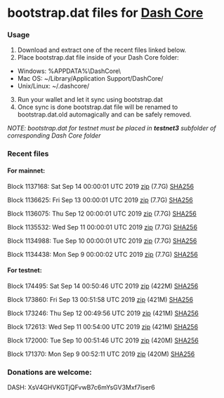 # bootstrap.dat files for [Dash Core](https://www.dash.org)

### Usage

1. Download and extract one of the recent files linked below.
2. Place bootstrap.dat file inside of your Dash Core folder:
 - Windows: %APPDATA%\DashCore\
 - Mac OS: ~/Library/Application Support/DashCore/
 - Unix/Linux: ~/.dashcore/
3. Run your wallet and let it sync using bootstrap.dat
4. Once sync is done bootstrap.dat file will be renamed to bootstrap.dat.old automagically and can be safely removed.

_NOTE: bootstrap.dat for testnet must be placed in **testnet3** subfolder of corresponding Dash Core folder_

### Recent files

#### For mainnet:

Block 1137168: Sat Sep 14 00:00:01 UTC 2019 [zip](https://dash-bootstrap.ams3.digitaloceanspaces.com/mainnet/2019-09-14/bootstrap.dat.zip) (7.7G) [SHA256](https://dash-bootstrap.ams3.digitaloceanspaces.com/mainnet/2019-09-14/sha256.txt)

Block 1136625: Fri Sep 13 00:00:01 UTC 2019 [zip](https://dash-bootstrap.ams3.digitaloceanspaces.com/mainnet/2019-09-13/bootstrap.dat.zip) (7.7G) [SHA256](https://dash-bootstrap.ams3.digitaloceanspaces.com/mainnet/2019-09-13/sha256.txt)

Block 1136075: Thu Sep 12 00:00:01 UTC 2019 [zip](https://dash-bootstrap.ams3.digitaloceanspaces.com/mainnet/2019-09-12/bootstrap.dat.zip) (7.7G) [SHA256](https://dash-bootstrap.ams3.digitaloceanspaces.com/mainnet/2019-09-12/sha256.txt)

Block 1135532: Wed Sep 11 00:00:01 UTC 2019 [zip](https://dash-bootstrap.ams3.digitaloceanspaces.com/mainnet/2019-09-11/bootstrap.dat.zip) (7.7G) [SHA256](https://dash-bootstrap.ams3.digitaloceanspaces.com/mainnet/2019-09-11/sha256.txt)

Block 1134988: Tue Sep 10 00:00:01 UTC 2019 [zip](https://dash-bootstrap.ams3.digitaloceanspaces.com/mainnet/2019-09-10/bootstrap.dat.zip) (7.7G) [SHA256](https://dash-bootstrap.ams3.digitaloceanspaces.com/mainnet/2019-09-10/sha256.txt)

Block 1134438: Mon Sep  9 00:00:02 UTC 2019 [zip](https://dash-bootstrap.ams3.digitaloceanspaces.com/mainnet/2019-09-09/bootstrap.dat.zip) (7.7G) [SHA256](https://dash-bootstrap.ams3.digitaloceanspaces.com/mainnet/2019-09-09/sha256.txt)


#### For testnet:

Block 174495: Sat Sep 14 00:50:46 UTC 2019 [zip](https://dash-bootstrap.ams3.digitaloceanspaces.com/testnet/2019-09-14/bootstrap.dat.zip) (422M) [SHA256](https://dash-bootstrap.ams3.digitaloceanspaces.com/testnet/2019-09-14/sha256.txt)

Block 173860: Fri Sep 13 00:51:58 UTC 2019 [zip](https://dash-bootstrap.ams3.digitaloceanspaces.com/testnet/2019-09-13/bootstrap.dat.zip) (421M) [SHA256](https://dash-bootstrap.ams3.digitaloceanspaces.com/testnet/2019-09-13/sha256.txt)

Block 173246: Thu Sep 12 00:49:56 UTC 2019 [zip](https://dash-bootstrap.ams3.digitaloceanspaces.com/testnet/2019-09-12/bootstrap.dat.zip) (421M) [SHA256](https://dash-bootstrap.ams3.digitaloceanspaces.com/testnet/2019-09-12/sha256.txt)

Block 172613: Wed Sep 11 00:54:00 UTC 2019 [zip](https://dash-bootstrap.ams3.digitaloceanspaces.com/testnet/2019-09-11/bootstrap.dat.zip) (421M) [SHA256](https://dash-bootstrap.ams3.digitaloceanspaces.com/testnet/2019-09-11/sha256.txt)

Block 172000: Tue Sep 10 00:51:46 UTC 2019 [zip](https://dash-bootstrap.ams3.digitaloceanspaces.com/testnet/2019-09-10/bootstrap.dat.zip) (420M) [SHA256](https://dash-bootstrap.ams3.digitaloceanspaces.com/testnet/2019-09-10/sha256.txt)

Block 171370: Mon Sep  9 00:52:11 UTC 2019 [zip](https://dash-bootstrap.ams3.digitaloceanspaces.com/testnet/2019-09-09/bootstrap.dat.zip) (420M) [SHA256](https://dash-bootstrap.ams3.digitaloceanspaces.com/testnet/2019-09-09/sha256.txt)


### Donations are welcome:

DASH: XsV4GHVKGTjQFvwB7c6mYsGV3Mxf7iser6
